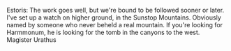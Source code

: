 Estoris:
The work goes well, but we're bound to be followed sooner or later. I've set up a watch on higher ground, in the Sunstop Mountains. Obviously named by someone who never beheld a real mountain.
If you're looking for Harmmonum, he is looking for the tomb in the canyons to the west.
Magister Urathus